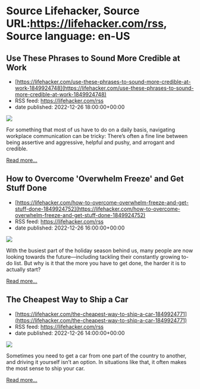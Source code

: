 # Source Lifehacker, Source URL:https://lifehacker.com/rss, Source language: en-US

## Use These Phrases to Sound More Credible at Work
 - [https://lifehacker.com/use-these-phrases-to-sound-more-credible-at-work-1849924748](https://lifehacker.com/use-these-phrases-to-sound-more-credible-at-work-1849924748)
 - RSS feed: https://lifehacker.com/rss
 - date published: 2022-12-26 18:00:00+00:00

<img src="https://i.kinja-img.com/gawker-media/image/upload/s--oYgD8Bq7--/c_fit,fl_progressive,q_80,w_636/c862d080a97cbdfc210696b6536a0682.jpg" /><p>For something that most of us have to do on a daily basis, navigating workplace communication can be tricky: There’s often a fine line between being assertive and aggressive, helpful and pushy, and arrogant and credible.</p><p><a href="https://lifehacker.com/use-these-phrases-to-sound-more-credible-at-work-1849924748">Read more...</a></p>

## How to Overcome 'Overwhelm Freeze' and Get Stuff Done
 - [https://lifehacker.com/how-to-overcome-overwhelm-freeze-and-get-stuff-done-1849924752](https://lifehacker.com/how-to-overcome-overwhelm-freeze-and-get-stuff-done-1849924752)
 - RSS feed: https://lifehacker.com/rss
 - date published: 2022-12-26 16:00:00+00:00

<img src="https://i.kinja-img.com/gawker-media/image/upload/s--U4huP3nr--/c_fit,fl_progressive,q_80,w_636/ed4034c140c1f0ce8b4dff0eef46dbda.jpg" /><p>With the busiest part of the holiday season behind us, many people are now looking towards the future—including tackling their constantly growing to-do list. But why is it that the more you have to get done, the harder it is to actually start?</p><p><a href="https://lifehacker.com/how-to-overcome-overwhelm-freeze-and-get-stuff-done-1849924752">Read more...</a></p>

## The Cheapest Way to Ship a Car
 - [https://lifehacker.com/the-cheapest-way-to-ship-a-car-1849924771](https://lifehacker.com/the-cheapest-way-to-ship-a-car-1849924771)
 - RSS feed: https://lifehacker.com/rss
 - date published: 2022-12-26 14:00:00+00:00

<img src="https://i.kinja-img.com/gawker-media/image/upload/s--knG1B0hO--/c_fit,fl_progressive,q_80,w_636/795c80fc8fc920b7c3219bd4baf5ec42.jpg" /><p>Sometimes you need to get a car from one part of the country to another, and driving it yourself isn’t an option. In situations like that, it often makes the most sense to ship your car.</p><p><a href="https://lifehacker.com/the-cheapest-way-to-ship-a-car-1849924771">Read more...</a></p>
